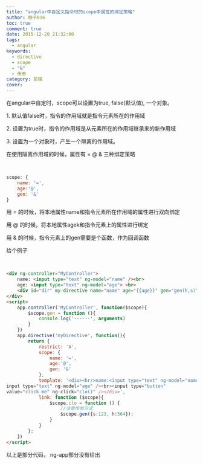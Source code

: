 ```yaml
---
title: "angular中自定义指令时的scope中属性的绑定策略"
author: 柚子816
toc: true
comment: true
date: 2015-12-20 21:32:00
tags: 
  - angular
keywords:
  - directive
  - scope
  - "&"
  - 传参
category: 前端
cover: 
---
```


在angular中自定时，scope可以设置为true, false(默认值), 一个对象。

1\. 默认值false时，指令的作用域就是指令元素所在的作用域

2\. 设置为true时，指令的作用域是从元素所在的作用域继承来的新作用域

3\. 设置为一个对象时，产生一个隔离的作用域。

在使用隔离作用域的时候，属性有 = @ & 三种绑定策略


​    
```javascript
scope: {
    name: '=',
    age:'@',
    gen: '&'
}
```

用 = 的时候，将本地属性name和指令元素所在作用域的属性进行双向绑定

用 @ 的时候，将本地属性agek和指令元素上的属性进行绑定

用 & 的时候，指令元素上的gen需要是个函数，作为回调函数

给个例子


​    
```html
<div ng-controller="MyController">
    name: <input type="text" ng-model="name" /><br>
    age: <input type="text" ng-model="age"> <br>
    <div id="dir" my-directive name="name" age="{{age}}" gen="gen(h,s)"></div>
</div>
<script>
    app.controller('MyController', function($scope){
        $scope.gen = function (){
            console.log('------', arguments)
        }
    })
    app.directive('myDirective', function(){
        return {
            restrict: 'A',
            scope: {
                name: '=',
                age:'@',
                gen: '&'
            },
            template: '<div><hr/>name:<input type="text" ng-model="name" /><br>age:<
input type="text" ng-model="age" /><br><input type="button"  
value="click me" ng-click="clo()" /></div>',
            link: function ($scope){
                $scope.clo = function () {
                    //注意传参方式
                    $scope.gen({s:123, h:564});
                }
            }
        };
    })
</script>
```

以上是部分代码， ng-app部分没有给出

